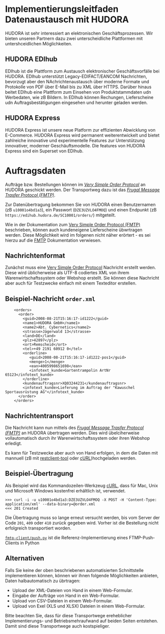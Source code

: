 # Implementierungsleitfaden Datenaustausch mit HUDORA

HUDORA ist sehr interessiert an elektronischen Geschäftsprozessen. Wir bieten unseren Partnern dazu zwei unterscheidliche Plattformen mit untershceidlichen Möglichkeiten.


## HUDORA EDIhub

EDIhub ist die Plattform zum Austausch elektronischer Geschäftsvorfälle bei HUDORA. EDIhub unterstützt Legacy-EDIFACT/EANCOM Nachrichten, bevorzugt aber den NAchrichtenaustausch über moderne Formate und Protokolle von PDF über E-Mail bis zu XML über HTTPS. Darüber hinaus beitet EDIhub eine Plattform zum Einsehen von Produktstammdaten udn Werbedaten, wie zB Bildern. In EDIhub können Rechungen, Lieferscheine udn Auftragsbestätigungen eingesehen und herunter geladen werden.


## HUDORA Express

HUDORA Express ist unsere neue Platform zur effizienten Abwicklung von E-Commerce. HUDORA Express wird permanent weiterentwickelt und bietet zahlreiche innovative und experimentelle Features zur Unterstützung innovativer, moderner Geschäuftsmodelle. Die features von HUDORA Express sind ein Superset von EDIhub.


# Auftragsdaten

Aufträge bzw. Bestellungen können im *[Very Simple Order Protocol][1]* an HUDORA geschickt werden. Der Transportweg dazu ist das *[Frugal Message Trasfer Protocol (FMTP)][2]*.

Zur Datenübertragung bekommen Sie von HUDORA einen Benutzernamen (zB `u10001o4bd1a3`), ein Passwort (`DZE3UZVLO4FMOQ`) und einen Endpunkt (zB `https://edihub.hudora.de/SC10001/orders/`) mitgeteilt.

Wie in der Dokumentation zum [Very Simple Order Protocol (FMTP)][1] beschrieben, können auch kundeneigene Lieferscheine übwrtragen werden. Diese Möglichkeit wird im folgenen nicht näher erörtert - es sei hierzu auf die [FMTP][1] Dokumentation verwiesen.


## Nachrichtenformat

Zunächst muss eine [Very Simple Order Protocol][1] Nachricht erstellt werden. Diese wird üblicherweise als UTF-8 codiertes XML von ihrem Warenwirtschaftssystem oder Webshop erstellt. Sie können diese Nachricht aber auch für Testzwecke einfach mit einem Texteditor erstellen.


## Beispiel-Nachricht `order.xml`

```
    <orders>
      <order>
        <guid>2008-08-21T15:16:17-id1222</guid>
        <name1>HUDORA GmbH</name1>
        <name2>Abt. Cybernetics</name2>
        <strasse>Jägerwald 13</strasse>
        <land>DE</land>
        <plz>42897</plz>
        <ort>Remscheid</ort>
        <tel>+49 2191 60912 0</tel>
        <orderline>
           <guid>2008-08-21T15:16:17-id1222-pos1</guid>
           <menge>1</menge>
           <ean>4005998651698</ean>
           <infotext_kunde>Gartentrampolin ArtNr 65123</infotext_kunde>
        </orderline>
        <kundenauftragsnr>XQ03244231</kundenauftragsnr>
        <infotext_kunde>Lieferung im Auftrag der "Kawuschel Sportausrüstung AG"</infotext_kunde>
      </order>
    </orders>
```


## Nachrichtentransport

Die Nachricht kann nun mittels des  *[Frugal Message Trasfer Protocol (FMTP)][2]* an HUDORA übertragen werden. Dies wird übelciherweise vollautomatisch durch ihr Warenwirtschaftssystem oder ihren Webshop erledigt.

Es kann für Testzwecke aber auch von Hand erfolgen, in dem  die Daten mit mannuell (zB mit [restclient-tool][3] oder [cURL][4])hochgeladen werden.


## Beispiel-Übertragung

Als Beispiel wird das Kommandozeilen-Werkzeug [cURL][4], dass für Mac, Unix und Microsoft Windows kostenfrei erhältlich ist, verwendet.


    >>> curl -i -u u10001o4bd1a3:DZE3UZVLO4FMOQ -X POST -H 'Content-Type: application/xml' --data-binary=@order.xml
    <<< 201 Created

Die Übertragung muss so lange erneut versucht werden, bis vom Server der Code `201`, `409` oder `410` zurück gegeben wird. Vorher ist die Bestellung nicht erfolgreich transportiert worden.

[`fmtp-client/push.py`][5] ist die Referenz-Implementierung eines FTMP-Push-Clients in Python


## Alternativen

Falls Sie keine der oben beschriebenen automatisierten Schnittstelle implementieren können, können wir ihnen folgende Möglichkeiten anbieten, Daten halbautomatisch zu übrtragen:

* Upload der XML-Dateien von Hand in einem Web-Formular.
* Eingabe der Aufträge von Hand in ein Web-Formular.
* Upload von CSV-Dateien in einem Web-Formular.
* Upload von Exel (XLS und XLSX) Dateien in einem Web-Formular.

Bitte beachten Sie, dass für diese Transportwege ereheblicher Implementierungs- und Betriebsmehraufwand auf beiden Seiten entstehen. Damit sind diese Transportwege auch kostspieliger.



[1]: http://github.com/hudora/huTools/blob/master/doc/standards/verysimpleorder.markdown
[2]: http://github.com/hudora/huTools/blob/master/doc/standards/fmtp.markdown
[3]: https://code.google.com/a/eclipselabs.org/p/restclient-tool/
[4]: http://curl.haxx.se
[5]: https://github.com/hudora/FMTP/blob/master/fmtp-client/push.py
